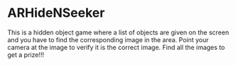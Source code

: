 # ARHideNSeeker
This is a hidden object game where a list of objects are given on the screen and you have to find the corresponding image in the area. Point your camera at the image to verify it is the correct image. Find all the images to get a prize!!!

